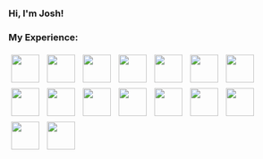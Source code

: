 ### Hi, I'm Josh!
### My Experience:
<p align="left">

<img src='https://cdn.jsdelivr.net/gh/devicons/devicon/icons/typescript/typescript-original.svg' width="50" height="50" style="vertical-align:top; margin:5px">
<img src='https://cdn.jsdelivr.net/gh/devicons/devicon/icons/javascript/javascript-original.svg' width="50" height="50" style="vertical-align:top; margin:5px">
<img src='https://cdn.jsdelivr.net/gh/devicons/devicon/icons/html5/html5-original.svg' width="50" height="50" style="vertical-align:top; margin:5px">
<img src='https://cdn.jsdelivr.net/gh/devicons/devicon/icons/css3/css3-original.svg' width="50" height="50" style="vertical-align:top; margin:5px">
<img src='https://cdn.jsdelivr.net/gh/devicons/devicon/icons/react/react-original.svg' width="50" height="50" style="vertical-align:top; margin:5px">
<img src='https://cdn.jsdelivr.net/gh/devicons/devicon/icons/redux/redux-original.svg' width="50" height="50" style="vertical-align:top; margin:5px">
<img src='https://cdn.jsdelivr.net/gh/devicons/devicon/icons/nextjs/nextjs-original.svg' width="50" height="50" style="vertical-align:top; margin:5px">
<img src='https://cdn.jsdelivr.net/gh/devicons/devicon/icons/nodejs/nodejs-original.svg' width="50" height="50" style="vertical-align:top; margin:5px">
<img src='https://cdn.jsdelivr.net/gh/devicons/devicon/icons/express/express-original.svg' width="50" height="50" style="vertical-align:top; margin:5px">
<img src='https://cdn.jsdelivr.net/gh/devicons/devicon/icons/mongodb/mongodb-original.svg' width="50" height="50" style="vertical-align:top; margin:5px">
<img src='https://cdn.jsdelivr.net/gh/devicons/devicon/icons/amazonwebservices/amazonwebservices-original.svg' width="50" height="50" style="vertical-align:top; margin:5px">
<img src='https://cdn.jsdelivr.net/gh/devicons/devicon/icons/python/python-original.svg' width="50" height="50" style="vertical-align:top; margin:5px">
<img src='https://cdn.jsdelivr.net/gh/devicons/devicon/icons/django/django-plain-wordmark.svg' width="50" height="50" style="vertical-align:top; margin:5px">
<img src='https://cdn.jsdelivr.net/gh/devicons/devicon/icons/csharp/csharp-original.svg' width="50" height="50" style="vertical-align:top; margin:5px">
<img src='https://cdn.jsdelivr.net/gh/devicons/devicon/icons/dot-net/dot-net-plain-wordmark.svg' width="50" height="50" style="vertical-align:top; margin:5px">
<img src='https://cdn.jsdelivr.net/gh/devicons/devicon/icons/java/java-original.svg' width="50" height="50" style="vertical-align:top; margin:5px">
